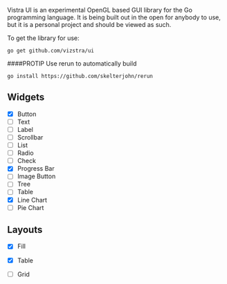 Vistra UI is an experimental OpenGL based GUI library for the Go programming language. It is being built out in the open for anybody to use, but it is a personal project and should be viewed as such.

To get the library for use:
```
go get github.com/vizstra/ui
```

####PROTIP
Use rerun to automatically build
```
go install https://github.com/skelterjohn/rerun
```

## Widgets
- [x] Button
- [ ] Text
- [ ] Label
- [ ] Scrollbar
- [ ] List
- [ ] Radio
- [ ] Check
- [x] Progress Bar
- [ ] Image Button
- [ ] Tree
- [ ] Table
- [x] Line Chart
- [ ] Pie Chart

## Layouts
- [x] Fill
- [x] Table
- [ ] Grid


